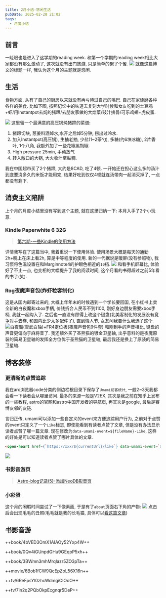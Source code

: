 ```yaml
---
title: 2月小结-悠闲生活
pubDate: 2025-02-28 21:02
tags:
  - 月度小结
---
```

## 前言
一眨眼也是进入了这学期的reading week. 和第一个学期的reading week相比大家都没有那么激动了, 这次就没有出门旅游, 只是简单的聚了个餐.
![](https://r2.asyncx.top/2025/02/28/202502280005964.webp)
就像这篇博文的标题一样, 我认为这个月的主题就是悠闲.
## 生活
食物方面, 从有了自己的厨房以来就没有再亏待过自己的嘴巴. 自己在家琢磨各种各样的美食. 比如下图, 按照记忆中的味道去复刻大学时候和女友吃到的土豆鸡+虾/用Instantpot去炖的猪蹄/去朋友家做的大烩菜/豉汁排骨/可乐鸡翅+虎皮蛋.

![](https://r2.asyncx.top/2025/02/28/202502280009440.webp)
这里留一个最满意的高压锅炖猪蹄的菜谱:
1. 猪蹄切块, 葱姜料酒焯水,水开之后焯5分钟, 捞出过冷水.
2. 加入Instantpot(高压锅), 生抽老抽, 少盐(1~2茶勺), 多糖(约6块冰糖), 2片香叶, 1个八角, 我额外加了一些花椒黑胡椒.
3. High pressure 25min, 手动放气
4. 转入敞口的大锅, 大火收汁至黏稠.

我在中国超市买了2个猪蹄, 大约是8CAD, 吃了4顿. 一开始还在担心这么多的汤汁到底要浇多久的米饭才能用完, 结果好吃到仅仅4顿就连汤带肉一起消灭掉了, 一点都没有剩下.

## 消费主义陷阱
上个月的月度小结里没有写到这个主题, 就在这里归纳一下: 本月入手了2个小玩意.
### Kindle Paperwhite 6 32G

> [第六期-一些Kindle的使用方法](https://blog.asyncx.top/posts/2025-02-05)

详情我写在了这篇当中, 我着重说一下使用体验. 使用场景大概是每天的通勤2h+晚上在床上看2h, 算是中等程度的使用. 新的一代据说是暖屏(没有参照物), 我习惯将色温设置在和Marginnote4的护眼色相近的`10`档.
![](https://r2.asyncx.top/2025/02/28/202502280023189.webp)
和看手机屏幕比, 体验好了不止一点, 也变相的大幅提升了我的阅读时间, 这个月看的书得超过之前5年看的书了(笑).
### Rog夜魔声音包(炸虾粒客制化)
这是从国内邮寄过来的, 大概上年年末的时候遇到一个学长要回国, 在小红书上卖全新的白夜魔和xbox手柄, 价钱折合人民币不到1100, 刚好身边朋友需要xbox手柄, 我就一起购入了. 之后也一直没有顾得上改这个键盘(北美客制化的发展没有竞争对手去卷, 和国内比少太多配件了), 直到情人节, 女友问我要什么我选了这个.
![白夜魔(雪武白轴)+FR4定位板(夜魔声音包9件套)](https://r2.asyncx.top/2025/02/28/202502280028082.webp)
和刚到手的声音相比, 键盘的声音更偏向于麻将音了. 我还额外买了圣熊猫的镀金卫星轴, 出乎意料的是夜魔原装的简易卫星轴的发挥全方位优于圣熊猫的卫星轴, 最后我还是换上了原装的简易卫星轴.
## 博客装修
### 更清晰的点赞追踪
我在arc浏览器code分类的侧边栏根目录下保存了`Umami访客统计`, 一般2~3天我都会看一下读者会从哪里访问. 最多的来源一般是V2EX, 其次是我之前在知乎上发布的一些教程, astro的官网和astro中国开发者的导航页, 再其次是google, 最后是赛博友邻的友链.

言归正传, umami可以添加一些自定义的event来方便追踪用户行为, 之前对于点赞的event只定义了一个`Like`标志, 即使能看到有读者点赞了文章, 但是没有办法显示读者点赞了哪一篇文章. 现在修改为`data-umami-event=${fileName}-Like`, 这样的好处是可以知道读者点赞了哪片具体的文章.
```html
<open-heart href={`https://xxx/${currentUrl}/like`} data-umami-event=`${fileName}-Like` emoji="♥">♥</open-heart>
```
![](https://r2.asyncx.top/2025/02/08/202502080025090.webp)

### 书影音游页

> [Astro-blog记录(5)-添加NeoDB影音页](https://blog.asyncx.top/posts/2025-02-12)

### 小彩蛋

这个月的闲暇时间尝试了一下像素画, 于是有了`about`页面右下角的产物:
![](https://r2.asyncx.top/2025/02/28/202502280035817.webp)
点击后会出现毛毛的丑照(毛毛就是我的长毛猫, 具体可以[看这篇文章](https://blog.asyncx.top/posts/2022-06-23))

## 书影音游

++book/4bVED3OmX1AIAOy52Yxp4W++

++book/0Qv4iGUnpdGHu9GEqpP5xh++

++book/3BWmn3mhMrqIazr5ZO3pTa++

++movie/6Bob1fCW9QcEpZoL56X16n++

++tv/6ReFpsYl0zhcWdmgiCIOoO++

++tv/7in2q2PQbOkpEcgnqr5DeP++
